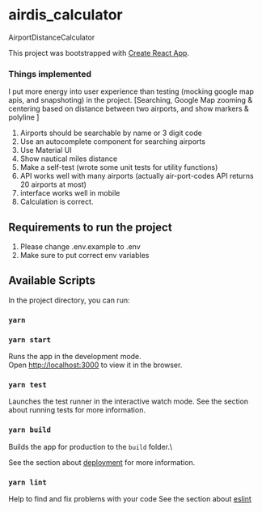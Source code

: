 # airdis_calculator
AirportDistanceCalculator

This project was bootstrapped with [Create React App](https://github.com/facebook/create-react-app).

### Things implemented

I put more energy into user experience than testing (mocking google map apis, and snapshoting) in the project.
[Searching, Google Map zooming & centering based on distance between two airports, and show markers & polyline ]

1. Airports should be searchable by name or 3 digit code
2. Use an autocomplete component for searching airports
3. Use Material UI
4. Show nautical miles distance 
5. Make a self-test (wrote some unit tests for utility functions)
6. API works well with many airports (actually air-port-codes API returns 20 airports at most)
7. interface works well in mobile
8. Calculation is correct.

## Requirements to run the project

1. Please change .env.example to .env
2. Make sure to put correct env variables

## Available Scripts

In the project directory, you can run:

### `yarn`
### `yarn start`

Runs the app in the development mode.\
Open [http://localhost:3000](http://localhost:3000) to view it in the browser.

### `yarn test`

Launches the test runner in the interactive watch mode.
See the section about running tests for more information.

### `yarn build`

Builds the app for production to the `build` folder.\

See the section about [deployment](https://facebook.github.io/create-react-app/docs/deployment) for more information.

### `yarn lint`

Help to find and fix problems with your code
See the section about [eslint](https://eslint.org/)